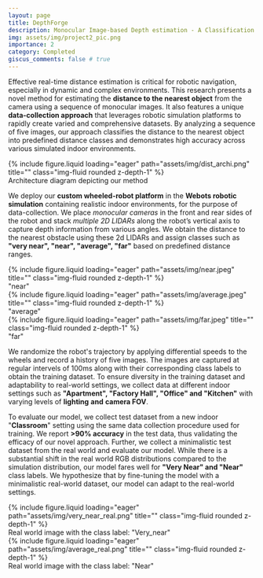 ```yaml
---
layout: page
title: DepthForge  
description: Monocular Image-based Depth estimation - A Classification Approach 
img: assets/img/project2_pic.png
importance: 2
category: Completed
giscus_comments: false # true
---
```


Effective real-time distance estimation is critical for robotic navigation, especially in dynamic and complex environments. 
This research presents a novel method for estimating the **distance to the nearest object** from the camera using a sequence of monocular images.
It also features a unique **data-collection approach** that leverages robotic simulation platforms to rapidly create varied and comprehensive datasets.
By analyzing a sequence of five images, our approach classifies the distance to the nearest object into predefined distance classes and demonstrates high accuracy across 
various simulated indoor environments.

<div class="row">
    <div class="col-sm mt-3 mt-md-0">
        {% include figure.liquid loading="eager" path="assets/img/dist_archi.png" title="" class="img-fluid rounded z-depth-1" %}
    </div>
</div>
<div class="caption">
    Architecture diagram depicting our method
</div>

We deploy our **custom wheeled-robot platform** in the **Webots robotic simulation** containing realistic indoor environments, for the purpose of data-collection. We place _monocular cameras_ in the front and rear 
sides of the robot and stack _multiple 2D LIDARs_ along the robot’s vertical axis to capture depth information from various angles.
We obtain the distance to the nearest obstacle using these 2d LIDARs and assign classes such as **"very near", "near", "average", "far"** based on predefined distance ranges.

<div class="row">
    <div class="col-sm mt-3 mt-md-0">
        {% include figure.liquid loading="eager" path="assets/img/near.jpeg" title="" class="img-fluid rounded z-depth-1" %}
    </div>
</div>
<div class="caption">
    "near"
</div>
<div class="row">
    <div class="col-sm mt-3 mt-md-0">
        {% include figure.liquid loading="eager" path="assets/img/average.jpeg" title="" class="img-fluid rounded z-depth-1" %}
    </div>
</div>
<div class="caption">
    "average"
</div>
<div class="row">
    <div class="col-sm mt-3 mt-md-0">
        {% include figure.liquid loading="eager" path="assets/img/far.jpeg" title="" class="img-fluid rounded z-depth-1" %}
    </div>
</div>
<div class="caption">
    "far"
</div>

We randomize the robot's trajectory by applying differential speeds to the wheels and record a history of five images. The images are captured at regular intervels of 100ms along with their corresponding class labels to obtain the training dataset.
To ensure diversity in the training dataset and adaptability to real-world settings, we collect data at different indoor settings such as **"Apartment", "Factory Hall", "Office" and "Kitchen"** with varying levels of **lighting** **and** **camera FOV**.

To evaluate our model, we collect test dataset from a new indoor "**Classroom**" setting using the same data collection procedure used for training. We report **>90% accuracy** in the test data, thus validating the efficacy of our novel approach.
Further, we collect a minimalistic test dataset from the real world and evaluate our model. While there is a substantial shift in the real world RGB distributions compared to the simulation distribution, our model fares well for **"Very Near" and "Near"** class labels.
We hypothesize that by fine-tuning the model with a minimalistic real-world dataset, our model can adapt to the real-world settings. 

<div class="row">
    <div class="col-sm mt-3 mt-md-0">
        {% include figure.liquid loading="eager" path="assets/img/very_near_real.png" title="" class="img-fluid rounded z-depth-1" %}
    </div>
</div>
<div class="caption">
    Real world image with the class label: "Very_near"
</div>
<div class="row">
    <div class="col-sm mt-3 mt-md-0">
        {% include figure.liquid loading="eager" path="assets/img/average_real.png" title="" class="img-fluid rounded z-depth-1" %}
    </div>
</div>
<div class="caption">
    Real world image with the class label: "Near"
</div>



